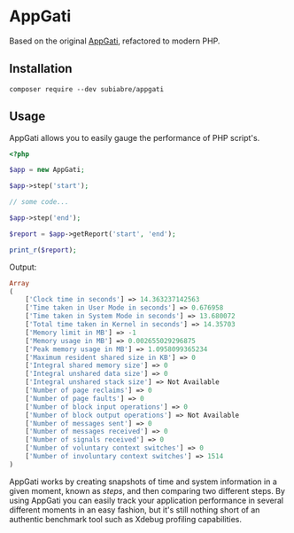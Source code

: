 # AppGati

Based on the original [AppGati](https://github.com/fotuzlab/appgati), refactored to modern PHP.

## Installation
```console
composer require --dev subiabre/appgati
```

## Usage
AppGati allows you to easily gauge the performance of PHP script's.

```php
<?php

$app = new AppGati;

$app->step('start');

// some code...

$app->step('end');

$report = $app->getReport('start', 'end');

print_r($report);
```

Output:
```php
Array
(
    ['Clock time in seconds'] => 14.363237142563
    ['Time taken in User Mode in seconds'] => 0.676958
    ['Time taken in System Mode in seconds'] => 13.680072
    ['Total time taken in Kernel in seconds'] => 14.35703
    ['Memory limit in MB'] => -1
    ['Memory usage in MB'] => 0.002655029296875
    ['Peak memory usage in MB'] => 1.0958099365234
    ['Maximum resident shared size in KB'] => 0
    ['Integral shared memory size'] => 0
    ['Integral unshared data size'] => 0
    ['Integral unshared stack size'] => Not Available
    ['Number of page reclaims'] => 0
    ['Number of page faults'] => 0
    ['Number of block input operations'] => 0
    ['Number of block output operations'] => Not Available
    ['Number of messages sent'] => 0
    ['Number of messages received'] => 0
    ['Number of signals received'] => 0
    ['Number of voluntary context switches'] => 0
    ['Number of involuntary context switches'] => 1514
)
```

AppGati works by creating snapshots of time and system information in a given moment, known as *steps*, and then comparing two different steps. By using AppGati you can easily track your application performance in several different moments in an easy fashion, but it's still nothing short of an authentic benchmark tool such as Xdebug profiling capabilities.
